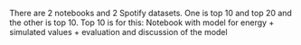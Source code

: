 There are 2 notebooks and 2 Spotify datasets. One is top 10 and top 20 and the other is top 10. Top 10 is for this: Notebook with model for energy + simulated values + evaluation and discussion of the model
